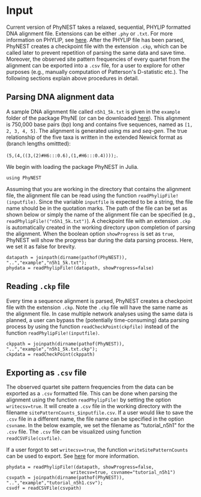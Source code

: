 # Input

Current version of PhyNEST takes a relaxed, sequential, PHYLIP formatted DNA alignment file. Extensions can be either `.phy` or `.txt`. For more information on PHYLIP, see [here](https://en.wikipedia.org/wiki/PHYLIP). After the PHYLIP file has been parsed, PhyNEST creates a checkpoint file with the extension `.ckp`, which can be called later to prevent repetition of parsing the same data and save time. Moreover, the observed site pattern frequencies of every quartet from the alignment can be exported into a `.csv` file, for a user to explore for other purposes (e.g., manually computation of Patterson's D-statistic etc.). The following sections explain above procedures in detail.

## Parsing DNA alignment data
A sample DNA alignment file called `n5h1_5k.txt` is given in the `example` folder of the package PhyNE (or can be downloaded [here](https://github.com/sungsik-kong/PhyNE.jl/blob/main/example/n5h1_5k.txt)). This alignment is 750,000 base pairs (bp) long and contains five sequences, named as  `[1, 2, 3, 4, 5]`. The alignment is generated using *ms* and *seq-gen*. The true relationship of the five taxa is written in the extended Newick format as (branch lengths omittted): 

`(5,(4,((3,(2)#H6:::0.6),(1,#H6:::0.4))));`.

We begin with loading the package PhyNEST in Julia.
```@example input
using PhyNEST
```

Assuming that you are working in the directory that contains the alignment file, the alignment file can be read using the function `readPhylipFile!(inputfile)`. Since the variable `inputfile` is expected to be a string, the file name should be in the quotation marks. The path of the file can be set as shown below or simply the name of the alignment file can be specified (e.g., `readPhylipFile!("n5h1_5k.txt")`). A checkpoint file with an extension `.ckp` is automatically created in the working directory upon completion of parsing the alignment. When the boolean option `showProgress` is set as `true`, PhyNEST will show the progress bar during the data parsing process. Here, we set it as false for brevity.

```@repl input
datapath = joinpath(dirname(pathof(PhyNEST)), "..","example","n5h1_5k.txt");
phydata = readPhylipFile!(datapath, showProgress=false)
```

## Reading `.ckp` file
Every time a sequence alignment is parsed, PhyNEST creates a checkpoint file with the extension `.ckp`. Note the `.ckp` file will have the same name as the alignment file. In case multiple network analyses using the same data is planned, a user can bypass the (potentially time-consuming) data parsing process by using the function `readCheckPoint(ckpfile)` instead of the function `readPhylipFile!(inputfile)`. 
```@repl input
ckppath = joinpath(dirname(pathof(PhyNEST)), "..","example","n5h1_5k.txt.ckp");
ckpdata = readCheckPoint(ckppath)
```

## Exporting as `.csv` file
The observed quartet site pattern frequencies from the data can be exported as a `.csv` formatted file. This can be done when parsing the alignment using the function `readPhylipFile!` by setting the option `writecsv=true`. It will create a `.csv` file in the working directory with the filename `sitePatternCounts_$inputfile.csv`. If a user would like to save the `.csv` file in a different name, the file name can be specified in the option `csvname`. In the below example, we set the filename as "tutorial_n5h1" for the `.csv` file. The `.csv` file can be visualized using function `readCSVFile(csvfile)`. 

If a user forgot to set `writecsv=true`, the function `writeSitePatternCounts` can be used to export. See [here](https://sungsik-kong.github.io/PhyNE.jl/dev/#PhyNE.writeSitePatternCounts) for more information.
```@repl input
phydata = readPhylipFile!(datapath, showProgress=false,
                        writecsv=true, csvname="tutorial_n5h1")
csvpath = joinpath(dirname(pathof(PhyNEST)), "..","example","tutorial_n5h1.csv");
csvdf = readCSVFile(csvpath)
```
